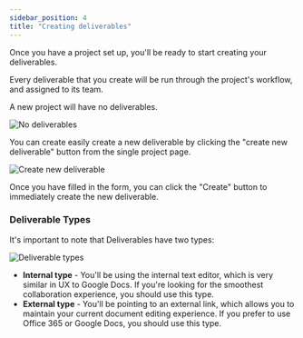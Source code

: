 ```yaml
---
sidebar_position: 4
title: "Creating deliverables"
---
```


Once you have a project set up, you'll be ready to start creating your deliverables.

Every deliverable that you create will be run through the project's workflow, and assigned to its team.

A new project will have no deliverables.

![No deliverables](/img/deliverables/no-deliverables.png)

You can create easily create a new deliverable by clicking the "create new deliverable" button from the single project page.

![Create new deliverable](/img/deliverables/create-deliverable.png)

Once you have filled in the form, you can click the "Create" button to immediately create the new deliverable.

### Deliverable Types

It's important to note that Deliverables have two types:

![Deliverable types](/img/deliverables/deliverable-types.png)

- **Internal type** - You'll be using the internal text editor, which is very similar in UX to Google Docs. If you're looking for the smoothest collaboration experience, you should use this type.
- **External type** - You'll be pointing to an external link, which allows you to maintain your current document editing experience. If you prefer to use Office 365 or Google Docs, you should use this type.

